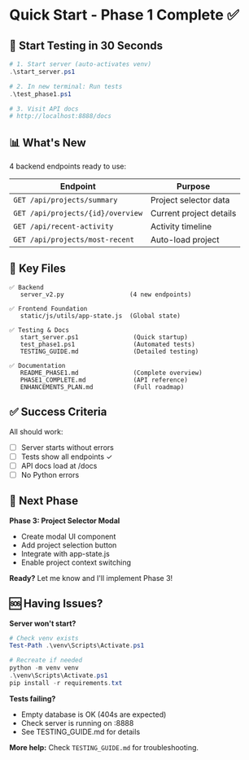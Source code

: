 # Quick Start - Phase 1 Complete ✅

## 🚀 Start Testing in 30 Seconds

```powershell
# 1. Start server (auto-activates venv)
.\start_server.ps1

# 2. In new terminal: Run tests
.\test_phase1.ps1

# 3. Visit API docs
# http://localhost:8888/docs
```

## 📊 What's New

4 backend endpoints ready to use:

| Endpoint | Purpose |
|----------|---------|
| `GET /api/projects/summary` | Project selector data |
| `GET /api/projects/{id}/overview` | Current project details |
| `GET /api/recent-activity` | Activity timeline |
| `GET /api/projects/most-recent` | Auto-load project |

## 📁 Key Files

```
✅ Backend
   server_v2.py                  (4 new endpoints)
   
✅ Frontend Foundation
   static/js/utils/app-state.js  (Global state)
   
✅ Testing & Docs
   start_server.ps1               (Quick startup)
   test_phase1.ps1                (Automated tests)
   TESTING_GUIDE.md               (Detailed testing)
   
✅ Documentation
   README_PHASE1.md               (Complete overview)
   PHASE1_COMPLETE.md             (API reference)
   ENHANCEMENTS_PLAN.md           (Full roadmap)
```

## ✅ Success Criteria

All should work:
- [ ] Server starts without errors
- [ ] Tests show all endpoints ✓
- [ ] API docs load at /docs
- [ ] No Python errors

## 🎯 Next Phase

**Phase 3: Project Selector Modal**
- Create modal UI component
- Add project selection button
- Integrate with app-state.js
- Enable project context switching

**Ready?** Let me know and I'll implement Phase 3!

## 🆘 Having Issues?

**Server won't start?**
```powershell
# Check venv exists
Test-Path .\venv\Scripts\Activate.ps1

# Recreate if needed
python -m venv venv
.\venv\Scripts\Activate.ps1
pip install -r requirements.txt
```

**Tests failing?**
- Empty database is OK (404s are expected)
- Check server is running on :8888
- See TESTING_GUIDE.md for details

**More help:** Check `TESTING_GUIDE.md` for troubleshooting.
